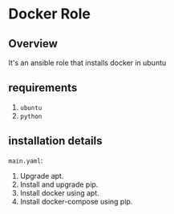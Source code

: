 # Docker Role

## Overview
It's an ansible role that installs docker in ubuntu

## requirements

1. `ubuntu`
2. `python`

## installation details

`main.yaml`: 
1. Upgrade apt.
2. Install and upgrade pip.
3. Install docker using apt.
4. Install docker-compose using pip.
